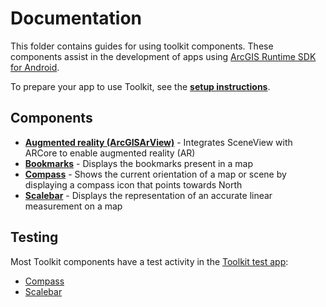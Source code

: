 # Documentation

This folder contains guides for using toolkit components. These components assist in the development of apps using [ArcGIS Runtime SDK for Android](https://developers.arcgis.com/android/).

To prepare your app to use Toolkit, see the **[setup instructions](./setup.md)**.

## Components

* **[Augmented reality (ArcGISArView)](AugmentedReality)** - Integrates SceneView with ARCore to enable augmented reality (AR)
* **[Bookmarks](Bookmarks)** -  Displays the bookmarks present in a map
* **[Compass](Compass)** -  Shows the current orientation of a map or scene by displaying a compass icon that points towards North
* **[Scalebar](Scalebar)** - Displays the representation of an accurate linear measurement on a map

## Testing

Most Toolkit components have a test activity in the [Toolkit test app](./testing.md):

* [Compass](Compass/testing.md)
* [Scalebar](Scalebar/testing.md)
